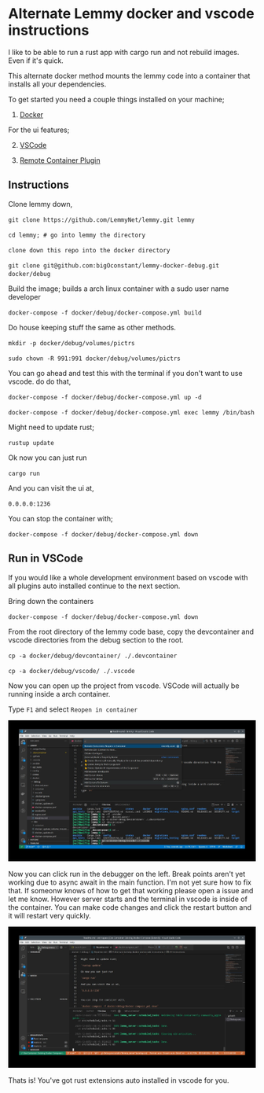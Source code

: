 
# Alternate Lemmy docker and vscode instructions

I like to be able to run a rust app with cargo run and not rebuild images. Even if it's quick.

This alternate docker method mounts the lemmy code into a container that installs all your dependencies.

To get started you need a couple things installed on your machine;

1. [Docker](https://www.docker.com)

For the ui features; 

2. [VSCode](https://code.visualstudio.com/)

3. [Remote Container Plugin](https://marketplace.visualstudio.com/items?itemName=ms-vscode-remote.remote-containers)

## Instructions

Clone lemmy down,

`git clone https://github.com/LemmyNet/lemmy.git lemmy`

`cd lemmy; # go into lemmy the directory`

`clone down this repo into the docker directory`

`git clone git@github.com:bigOconstant/lemmy-docker-debug.git docker/debug`

Build the image; builds a arch linux container with a sudo user name developer

`docker-compose -f docker/debug/docker-compose.yml build`

Do house keeping stuff the same as other methods.

`mkdir -p docker/debug/volumes/pictrs`

`sudo chown -R 991:991 docker/debug/volumes/pictrs`

You can go ahead and test this with the terminal if you don't want to use vscode. do do that,

`docker-compose -f docker/debug/docker-compose.yml up -d`

`docker-compose -f docker/debug/docker-compose.yml exec lemmy /bin/bash`

Might need to update rust;

`rustup update`

Ok now you can just run 

`cargo run`

And you can visit the ui at,

`0.0.0.0:1236`


You can stop the container with;

`docker-compose -f docker/debug/docker-compose.yml down`

## Run in VSCode

If you would like a whole development environment based on vscode with all plugins auto installed continue to the next section.


Bring down the containers

`docker-compose -f docker/debug/docker-compose.yml down`


From the root directory of the lemmy code base, copy the devcontainer and vscode directories from the debug section to the root.

`cp -a docker/debug/devcontainer/ ./.devcontainer`

`cp -a docker/debug/vscode/ ./.vscode`

Now you can open up the project from vscode. VSCode will actually be running inside a arch container.

Type `F1` and select `Reopen in container`

![](./assets/picture1.jpg)

Now you can click run in the debugger on the left. Break points aren't yet working due to async await in the main function. I'm not yet sure how to fix that. If someonw knows of how to get that working please open a issue and let me know. However server starts and the terminal in vscode is inside of the container. You can make code changes and click the restart button and it will restart very quickly.

![](./assets/picture2.jpg)


Thats is! You've got rust extensions auto installed in vscode for you. 
